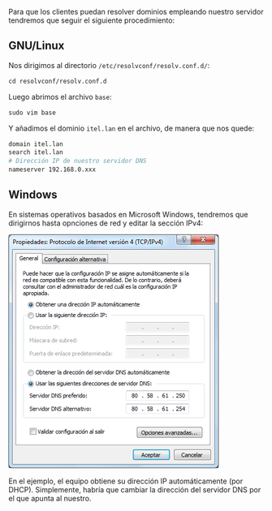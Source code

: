 Para que los clientes puedan resolver dominios empleando nuestro servidor tendremos que seguir el siguiente procedimiento: 

## GNU/Linux
Nos dirigimos al directorio `/etc/resolvconf/resolv.conf.d/`:

```apache
cd resolvconf/resolv.conf.d
```

Luego abrimos el archivo `base`: 

```apache
sudo vim base
```

Y añadimos el dominio `itel.lan` en el archivo, de manera que nos quede:

```apache
domain itel.lan
search itel.lan
# Dirección IP de nuestro servidor DNS
nameserver 192.168.0.xxx
```

## Windows 
En sistemas operativos basados en Microsoft Windows, tendremos que dirigirnos hasta opnciones de red y editar la sección IPv4: 

![Cliente WIndows DNS](imgDNS/dnsClienteWindows7.png)

En el ejemplo, el equipo obtiene su dirección IP automáticamente (por DHCP). Simplemente, habría que cambiar la dirección del servidor DNS por el que apunta al nuestro. 